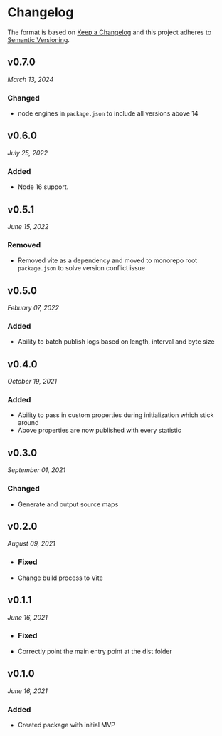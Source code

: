 # Changelog

The format is based on [Keep a Changelog](http://keepachangelog.com/en/1.0.0/)
and this project adheres to [Semantic Versioning](http://semver.org/spec/v2.0.0.html).

## v0.7.0

_March 13, 2024_

### Changed

- node engines in `package.json` to include all versions above 14

## v0.6.0

_July 25, 2022_

### Added

- Node 16 support.

## v0.5.1

_June 15, 2022_

### Removed

- Removed vite as a dependency and moved to monorepo root `package.json` to solve version conflict issue

## v0.5.0

_Febuary 07, 2022_

### Added

- Ability to batch publish logs based on length, interval and byte size

## v0.4.0

_October 19, 2021_

### Added

- Ability to pass in custom properties during initialization which stick around
- Above properties are now published with every statistic

## v0.3.0

_September 01, 2021_

### Changed

- Generate and output source maps

## v0.2.0

_August 09, 2021_

- ### Fixed
- Change build process to Vite

## v0.1.1

_June 16, 2021_

- ### Fixed
- Correctly point the main entry point at the dist folder

## v0.1.0

_June 16, 2021_

### Added

- Created package with initial MVP
